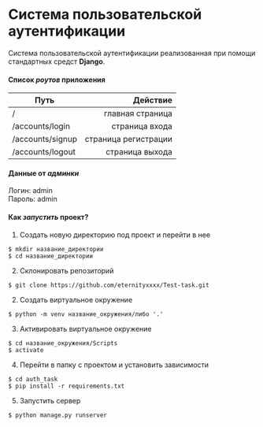 # Система пользовательской аутентификации
Система пользовательской аутентификации реализованная при помощи стандартных средст 
**Django**.

#### Список _роутов_ приложения
| Путь             | Действие             |
| ---------------- | -------------------: |
| /                | главная страница     |
| /accounts/login  | страница входа       |
| /accounts/signup | страница регистрации |
| /accounts/logout | страница выхода      |

#### Данные от _админки_
Логин: admin <br>
Пароль: admin <br>

#### Как _запустить_ проект?
1. Создать новую директорию под проект и перейти в нее
```
$ mkdir название_директории
$ cd название_директории
```
2. Склонировать репозиторий
```
$ git clone https://github.com/eternityxxxx/Test-task.git
```
2. Создать виртуальное окружение
```
$ python -m venv название_окружения/либо '.'
```
3. Активировать виртуальное окружение
```
$ cd название_окружения/Scripts
$ activate
```
4. Перейти в папку с проектом и установить зависимости
```
$ cd auth_task
$ pip install -r requirements.txt
```
5. Запустить сервер
```
$ python manage.py runserver
```
